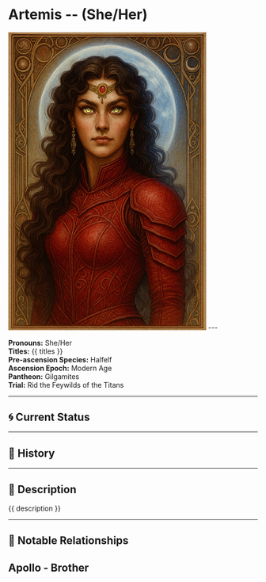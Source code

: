 # Artemis  --  (She/Her)

<!-- Optional  -->
<img src="Artemis.jpg" alt="Artemis" style="width:400px;"/>
---

**Pronouns:** She/Her  
**Titles:** {{ titles }}  
**Pre-ascension Species:** Halfelf  
**Ascension Epoch:** Modern Age  
**Pantheon:** Gilgamites  
**Trial:** Rid the Feywilds of the Titans

---

## 🌀 Current Status


---

## 📜 History


---

## 🧠 Description
{{ description }}

---

## 🧩 Notable Relationships
Apollo - Brother
---
